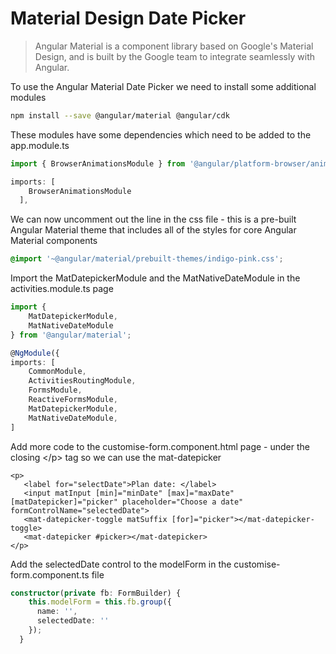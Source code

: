 # Material Design Date Picker

> Angular Material is a component library based on Google's Material Design, and is built by the Google team to integrate seamlessly with Angular.

To use the Angular Material Date Picker we need to install some additional modules

```bash
npm install --save @angular/material @angular/cdk
```

These modules have some dependencies which need to be added to the app.module.ts

```typescript
import { BrowserAnimationsModule } from '@angular/platform-browser/animations';

imports: [
    BrowserAnimationsModule
  ],
```

We can now uncomment out the line in the css file - this is a pre-built Angular Material theme that includes all of the styles for core Angular Material components

```css
@import '~@angular/material/prebuilt-themes/indigo-pink.css';
```

Import the MatDatepickerModule and the MatNativeDateModule in the activities.module.ts page

```typescript
import {
    MatDatepickerModule,
    MatNativeDateModule
} from '@angular/material';

@NgModule({
imports: [
    CommonModule,
    ActivitiesRoutingModule,
    FormsModule,
    ReactiveFormsModule,
    MatDatepickerModule,
    MatNativeDateModule,
]
```

Add more code to the customise-form.component.html page - under the closing &lt;/p&gt; tag so we can use the mat-datepicker

```markup
<p>
   <label for="selectDate">Plan date: </label>
   <input matInput [min]="minDate" [max]="maxDate" [matDatepicker]="picker" placeholder="Choose a date" formControlName="selectedDate">
   <mat-datepicker-toggle matSuffix [for]="picker"></mat-datepicker-toggle>
   <mat-datepicker #picker></mat-datepicker>
</p>
```

Add the selectedDate control to the modelForm in the customise-form.component.ts file

```typescript
constructor(private fb: FormBuilder) {
    this.modelForm = this.fb.group({
      name: '',
      selectedDate: ''
    });
  }
```

